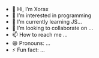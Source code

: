- 👋 Hi, I’m Xorax
- 👀 I’m interested in programming
- 🌱 I’m currently learning JS...
- 💞️ I’m looking to collaborate on ...
- 📫 How to reach me ...
- 😄 Pronouns: ...
- ⚡ Fun fact: ...

<!---
MilesMorales2000/MilesMorales2000 is a ✨ special ✨ repository because its `README.md` (this file) appears on your GitHub profile.
You can click the Preview link to take a look at your changes.
--->
